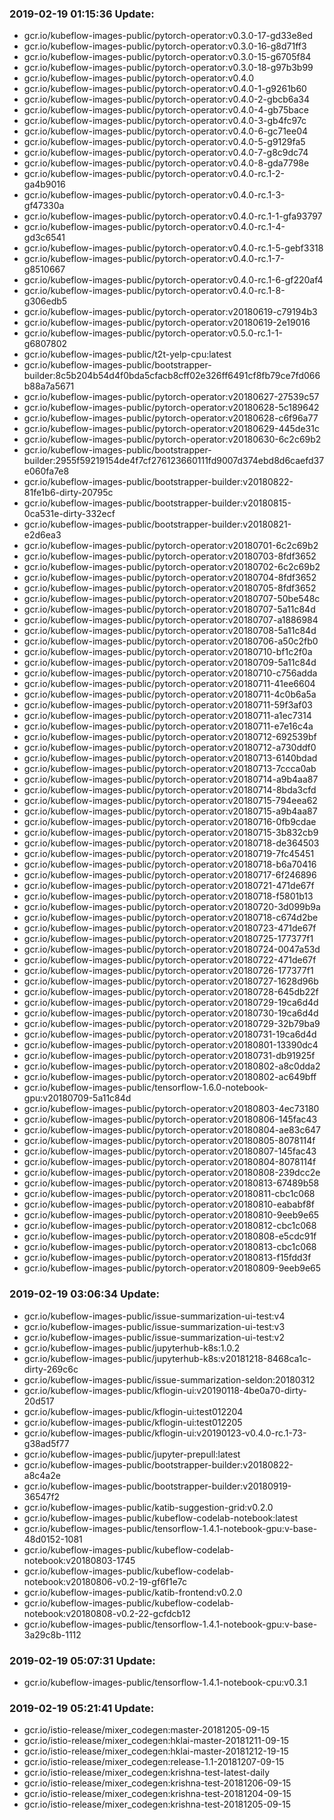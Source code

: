 ### 2019-02-19 01:15:36 Update:

- gcr.io/kubeflow-images-public/pytorch-operator:v0.3.0-17-gd33e8ed
- gcr.io/kubeflow-images-public/pytorch-operator:v0.3.0-16-g8d71ff3
- gcr.io/kubeflow-images-public/pytorch-operator:v0.3.0-15-g6705f84
- gcr.io/kubeflow-images-public/pytorch-operator:v0.3.0-18-g97b3b99
- gcr.io/kubeflow-images-public/pytorch-operator:v0.4.0
- gcr.io/kubeflow-images-public/pytorch-operator:v0.4.0-1-g9261b60
- gcr.io/kubeflow-images-public/pytorch-operator:v0.4.0-2-gbcb6a34
- gcr.io/kubeflow-images-public/pytorch-operator:v0.4.0-4-gb75bace
- gcr.io/kubeflow-images-public/pytorch-operator:v0.4.0-3-gb4fc97c
- gcr.io/kubeflow-images-public/pytorch-operator:v0.4.0-6-gc71ee04
- gcr.io/kubeflow-images-public/pytorch-operator:v0.4.0-5-g9129fa5
- gcr.io/kubeflow-images-public/pytorch-operator:v0.4.0-7-g8c9dc74
- gcr.io/kubeflow-images-public/pytorch-operator:v0.4.0-8-gda7798e
- gcr.io/kubeflow-images-public/pytorch-operator:v0.4.0-rc.1-2-ga4b9016
- gcr.io/kubeflow-images-public/pytorch-operator:v0.4.0-rc.1-3-gf47330a
- gcr.io/kubeflow-images-public/pytorch-operator:v0.4.0-rc.1-1-gfa93797
- gcr.io/kubeflow-images-public/pytorch-operator:v0.4.0-rc.1-4-gd3c6541
- gcr.io/kubeflow-images-public/pytorch-operator:v0.4.0-rc.1-5-gebf3318
- gcr.io/kubeflow-images-public/pytorch-operator:v0.4.0-rc.1-7-g8510667
- gcr.io/kubeflow-images-public/pytorch-operator:v0.4.0-rc.1-6-gf220af4
- gcr.io/kubeflow-images-public/pytorch-operator:v0.4.0-rc.1-8-g306edb5
- gcr.io/kubeflow-images-public/pytorch-operator:v20180619-c79194b3
- gcr.io/kubeflow-images-public/pytorch-operator:v20180619-2e19016
- gcr.io/kubeflow-images-public/pytorch-operator:v0.5.0-rc.1-1-g6807802
- gcr.io/kubeflow-images-public/t2t-yelp-cpu:latest
- gcr.io/kubeflow-images-public/bootstrapper-builder:8c5b204b54d4f0bda5cfacb8cff02e326ff6491cf8fb79ce7fd066b88a7a5671
- gcr.io/kubeflow-images-public/pytorch-operator:v20180627-27539c57
- gcr.io/kubeflow-images-public/pytorch-operator:v20180628-5c189642
- gcr.io/kubeflow-images-public/pytorch-operator:v20180628-c6f96a77
- gcr.io/kubeflow-images-public/pytorch-operator:v20180629-445de31c
- gcr.io/kubeflow-images-public/pytorch-operator:v20180630-6c2c69b2
- gcr.io/kubeflow-images-public/bootstrapper-builder:2955f59219154de4f7cf276123660111fd9007d374ebd8d6caefd37e060fa7e8
- gcr.io/kubeflow-images-public/bootstrapper-builder:v20180822-81fe1b6-dirty-20795c
- gcr.io/kubeflow-images-public/bootstrapper-builder:v20180815-0ca531e-dirty-332ecf
- gcr.io/kubeflow-images-public/bootstrapper-builder:v20180821-e2d6ea3
- gcr.io/kubeflow-images-public/pytorch-operator:v20180701-6c2c69b2
- gcr.io/kubeflow-images-public/pytorch-operator:v20180703-8fdf3652
- gcr.io/kubeflow-images-public/pytorch-operator:v20180702-6c2c69b2
- gcr.io/kubeflow-images-public/pytorch-operator:v20180704-8fdf3652
- gcr.io/kubeflow-images-public/pytorch-operator:v20180705-8fdf3652
- gcr.io/kubeflow-images-public/pytorch-operator:v20180707-50be548c
- gcr.io/kubeflow-images-public/pytorch-operator:v20180707-5a11c84d
- gcr.io/kubeflow-images-public/pytorch-operator:v20180707-a1886984
- gcr.io/kubeflow-images-public/pytorch-operator:v20180708-5a11c84d
- gcr.io/kubeflow-images-public/pytorch-operator:v20180706-a50c2fb0
- gcr.io/kubeflow-images-public/pytorch-operator:v20180710-bf1c2f0a
- gcr.io/kubeflow-images-public/pytorch-operator:v20180709-5a11c84d
- gcr.io/kubeflow-images-public/pytorch-operator:v20180710-c756adda
- gcr.io/kubeflow-images-public/pytorch-operator:v20180711-41ee6604
- gcr.io/kubeflow-images-public/pytorch-operator:v20180711-4c0b6a5a
- gcr.io/kubeflow-images-public/pytorch-operator:v20180711-59f3af03
- gcr.io/kubeflow-images-public/pytorch-operator:v20180711-a1ec7314
- gcr.io/kubeflow-images-public/pytorch-operator:v20180711-e7e16c4a
- gcr.io/kubeflow-images-public/pytorch-operator:v20180712-692539bf
- gcr.io/kubeflow-images-public/pytorch-operator:v20180712-a730ddf0
- gcr.io/kubeflow-images-public/pytorch-operator:v20180713-6140bdad
- gcr.io/kubeflow-images-public/pytorch-operator:v20180713-7ccca0ab
- gcr.io/kubeflow-images-public/pytorch-operator:v20180714-a9b4aa87
- gcr.io/kubeflow-images-public/pytorch-operator:v20180714-8bda3cfd
- gcr.io/kubeflow-images-public/pytorch-operator:v20180715-794eea62
- gcr.io/kubeflow-images-public/pytorch-operator:v20180715-a9b4aa87
- gcr.io/kubeflow-images-public/pytorch-operator:v20180716-0fb9cdae
- gcr.io/kubeflow-images-public/pytorch-operator:v20180715-3b832cb9
- gcr.io/kubeflow-images-public/pytorch-operator:v20180718-de364503
- gcr.io/kubeflow-images-public/pytorch-operator:v20180719-7fc45451
- gcr.io/kubeflow-images-public/pytorch-operator:v20180718-b6a70416
- gcr.io/kubeflow-images-public/pytorch-operator:v20180717-6f246896
- gcr.io/kubeflow-images-public/pytorch-operator:v20180721-471de67f
- gcr.io/kubeflow-images-public/pytorch-operator:v20180718-f5801b13
- gcr.io/kubeflow-images-public/pytorch-operator:v20180720-3d099b9a
- gcr.io/kubeflow-images-public/pytorch-operator:v20180718-c674d2be
- gcr.io/kubeflow-images-public/pytorch-operator:v20180723-471de67f
- gcr.io/kubeflow-images-public/pytorch-operator:v20180725-177377f1
- gcr.io/kubeflow-images-public/pytorch-operator:v20180724-0047a53d
- gcr.io/kubeflow-images-public/pytorch-operator:v20180722-471de67f
- gcr.io/kubeflow-images-public/pytorch-operator:v20180726-177377f1
- gcr.io/kubeflow-images-public/pytorch-operator:v20180727-1628d96b
- gcr.io/kubeflow-images-public/pytorch-operator:v20180728-645db22f
- gcr.io/kubeflow-images-public/pytorch-operator:v20180729-19ca6d4d
- gcr.io/kubeflow-images-public/pytorch-operator:v20180730-19ca6d4d
- gcr.io/kubeflow-images-public/pytorch-operator:v20180729-32b79ba9
- gcr.io/kubeflow-images-public/pytorch-operator:v20180731-19ca6d4d
- gcr.io/kubeflow-images-public/pytorch-operator:v20180801-13390dc4
- gcr.io/kubeflow-images-public/pytorch-operator:v20180731-db91925f
- gcr.io/kubeflow-images-public/pytorch-operator:v20180802-a8c0dda2
- gcr.io/kubeflow-images-public/pytorch-operator:v20180802-ac649bff
- gcr.io/kubeflow-images-public/tensorflow-1.6.0-notebook-gpu:v20180709-5a11c84d
- gcr.io/kubeflow-images-public/pytorch-operator:v20180803-4ec73180
- gcr.io/kubeflow-images-public/pytorch-operator:v20180806-145fac43
- gcr.io/kubeflow-images-public/pytorch-operator:v20180804-ae83c647
- gcr.io/kubeflow-images-public/pytorch-operator:v20180805-8078114f
- gcr.io/kubeflow-images-public/pytorch-operator:v20180807-145fac43
- gcr.io/kubeflow-images-public/pytorch-operator:v20180804-8078114f
- gcr.io/kubeflow-images-public/pytorch-operator:v20180808-239dcc2e
- gcr.io/kubeflow-images-public/pytorch-operator:v20180813-67489b58
- gcr.io/kubeflow-images-public/pytorch-operator:v20180811-cbc1c068
- gcr.io/kubeflow-images-public/pytorch-operator:v20180810-eababf8f
- gcr.io/kubeflow-images-public/pytorch-operator:v20180810-9eeb9e65
- gcr.io/kubeflow-images-public/pytorch-operator:v20180812-cbc1c068
- gcr.io/kubeflow-images-public/pytorch-operator:v20180808-e5cdc91f
- gcr.io/kubeflow-images-public/pytorch-operator:v20180813-cbc1c068
- gcr.io/kubeflow-images-public/pytorch-operator:v20180813-f15fdd3f
- gcr.io/kubeflow-images-public/pytorch-operator:v20180809-9eeb9e65
### 2019-02-19 03:06:34 Update:

- gcr.io/kubeflow-images-public/issue-summarization-ui-test:v4
- gcr.io/kubeflow-images-public/issue-summarization-ui-test:v3
- gcr.io/kubeflow-images-public/issue-summarization-ui-test:v2
- gcr.io/kubeflow-images-public/jupyterhub-k8s:1.0.2
- gcr.io/kubeflow-images-public/jupyterhub-k8s:v20181218-8468ca1c-dirty-269c6c
- gcr.io/kubeflow-images-public/issue-summarization-seldon:20180312
- gcr.io/kubeflow-images-public/kflogin-ui:v20190118-4be0a70-dirty-20d517
- gcr.io/kubeflow-images-public/kflogin-ui:test012204
- gcr.io/kubeflow-images-public/kflogin-ui:test012205
- gcr.io/kubeflow-images-public/kflogin-ui:v20190123-v0.4.0-rc.1-73-g38ad5f77
- gcr.io/kubeflow-images-public/jupyter-prepull:latest
- gcr.io/kubeflow-images-public/bootstrapper-builder:v20180822-a8c4a2e
- gcr.io/kubeflow-images-public/bootstrapper-builder:v20180919-36547f2
- gcr.io/kubeflow-images-public/katib-suggestion-grid:v0.2.0
- gcr.io/kubeflow-images-public/kubeflow-codelab-notebook:latest
- gcr.io/kubeflow-images-public/tensorflow-1.4.1-notebook-gpu:v-base-48d0152-1081
- gcr.io/kubeflow-images-public/kubeflow-codelab-notebook:v20180803-1745
- gcr.io/kubeflow-images-public/kubeflow-codelab-notebook:v20180806-v0.2-19-gf6f1e7c
- gcr.io/kubeflow-images-public/katib-frontend:v0.2.0
- gcr.io/kubeflow-images-public/kubeflow-codelab-notebook:v20180808-v0.2-22-gcfdcb12
- gcr.io/kubeflow-images-public/tensorflow-1.4.1-notebook-gpu:v-base-3a29c8b-1112
### 2019-02-19 05:07:31 Update:

- gcr.io/kubeflow-images-public/tensorflow-1.4.1-notebook-cpu:v0.3.1
### 2019-02-19 05:21:41 Update:

- gcr.io/istio-release/mixer_codegen:master-20181205-09-15
- gcr.io/istio-release/mixer_codegen:hklai-master-20181211-09-15
- gcr.io/istio-release/mixer_codegen:hklai-master-20181212-19-15
- gcr.io/istio-release/mixer_codegen:release-1.1-20181207-09-15
- gcr.io/istio-release/mixer_codegen:krishna-test-latest-daily
- gcr.io/istio-release/mixer_codegen:krishna-test-20181206-09-15
- gcr.io/istio-release/mixer_codegen:krishna-test-20181204-09-15
- gcr.io/istio-release/mixer_codegen:krishna-test-20181205-09-15
